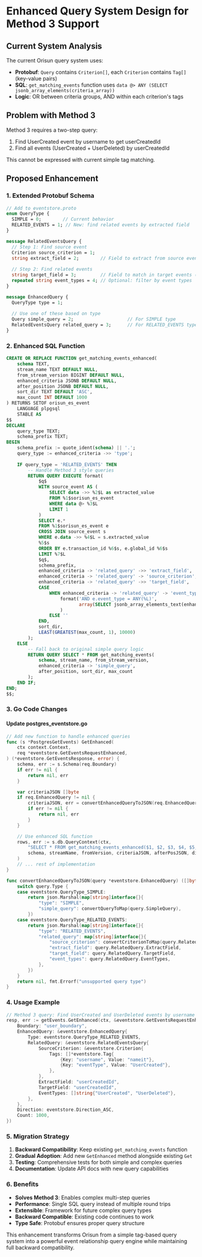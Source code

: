 # Enhanced Query System Design for Method 3 Support

## Current System Analysis

The current Orisun query system uses:
- **Protobuf**: `Query` contains `Criterion[]`, each `Criterion` contains `Tag[]` (key-value pairs)
- **SQL**: `get_matching_events` function uses `data @> ANY (SELECT jsonb_array_elements(criteria_array))`
- **Logic**: OR between criteria groups, AND within each criterion's tags

## Problem with Method 3

Method 3 requires a two-step query:
1. Find UserCreated event by username to get userCreatedId
2. Find all events (UserCreated + UserDeleted) by userCreatedId

This cannot be expressed with current simple tag matching.

## Proposed Enhancement

### 1. Extended Protobuf Schema

```protobuf
// Add to eventstore.proto
enum QueryType {
  SIMPLE = 0;        // Current behavior
  RELATED_EVENTS = 1; // New: find related events by extracted field
}

message RelatedEventsQuery {
  // Step 1: Find source event
  Criterion source_criterion = 1;
  string extract_field = 2;        // Field to extract from source event (e.g., "userCreatedId")
  
  // Step 2: Find related events
  string target_field = 3;         // Field to match in target events (e.g., "userCreatedId")
  repeated string event_types = 4; // Optional: filter by event types
}

message EnhancedQuery {
  QueryType type = 1;
  
  // Use one of these based on type
  Query simple_query = 2;                    // For SIMPLE type
  RelatedEventsQuery related_query = 3;      // For RELATED_EVENTS type
}
```

### 2. Enhanced SQL Function

```sql
CREATE OR REPLACE FUNCTION get_matching_events_enhanced(
    schema TEXT,
    stream_name TEXT DEFAULT NULL,
    from_stream_version BIGINT DEFAULT NULL,
    enhanced_criteria JSONB DEFAULT NULL,
    after_position JSONB DEFAULT NULL,
    sort_dir TEXT DEFAULT 'ASC',
    max_count INT DEFAULT 1000
) RETURNS SETOF orisun_es_event
    LANGUAGE plpgsql
    STABLE AS
$$
DECLARE
    query_type TEXT;
    schema_prefix TEXT;
BEGIN
    schema_prefix := quote_ident(schema) || '.';
    query_type := enhanced_criteria ->> 'type';
    
    IF query_type = 'RELATED_EVENTS' THEN
        -- Handle Method 3 style queries
        RETURN QUERY EXECUTE format(
            $q$
            WITH source_event AS (
                SELECT data ->> %2$L as extracted_value
                FROM %1$sorisun_es_event
                WHERE data @> %3$L
                LIMIT 1
            )
            SELECT e.*
            FROM %1$sorisun_es_event e
            CROSS JOIN source_event s
            WHERE e.data ->> %4$L = s.extracted_value
            %5$s
            ORDER BY e.transaction_id %6$s, e.global_id %6$s
            LIMIT %7$L
            $q$,
            schema_prefix,
            enhanced_criteria -> 'related_query' ->> 'extract_field',
            enhanced_criteria -> 'related_query' -> 'source_criterion',
            enhanced_criteria -> 'related_query' ->> 'target_field',
            CASE 
                WHEN enhanced_criteria -> 'related_query' -> 'event_types' IS NOT NULL THEN
                    format('AND e.event_type = ANY(%L)', 
                           array(SELECT jsonb_array_elements_text(enhanced_criteria -> 'related_query' -> 'event_types'))
                    )
                ELSE ''
            END,
            sort_dir,
            LEAST(GREATEST(max_count, 1), 10000)
        );
    ELSE
        -- Fall back to original simple query logic
        RETURN QUERY SELECT * FROM get_matching_events(
            schema, stream_name, from_stream_version, 
            enhanced_criteria -> 'simple_query', 
            after_position, sort_dir, max_count
        );
    END IF;
END;
$$;
```

### 3. Go Code Changes

#### Update postgres_eventstore.go

```go
// Add new function to handle enhanced queries
func (s *PostgresGetEvents) GetEnhanced(
    ctx context.Context,
    req *eventstore.GetEventsRequestEnhanced,
) (*eventstore.GetEventsResponse, error) {
    schema, err := s.Schema(req.Boundary)
    if err != nil {
        return nil, err
    }

    var criteriaJSON []byte
    if req.EnhancedQuery != nil {
        criteriaJSON, err = convertEnhancedQueryToJSON(req.EnhancedQuery)
        if err != nil {
            return nil, err
        }
    }

    // Use enhanced SQL function
    rows, err := s.db.QueryContext(ctx, 
        "SELECT * FROM get_matching_events_enhanced($1, $2, $3, $4, $5, $6, $7)",
        schema, streamName, fromVersion, criteriaJSON, afterPosJSON, direction, req.Count,
    )
    // ... rest of implementation
}

func convertEnhancedQueryToJSON(query *eventstore.EnhancedQuery) ([]byte, error) {
    switch query.Type {
    case eventstore.QueryType_SIMPLE:
        return json.Marshal(map[string]interface{}{
            "type": "SIMPLE",
            "simple_query": convertQueryToMap(query.SimpleQuery),
        })
    case eventstore.QueryType_RELATED_EVENTS:
        return json.Marshal(map[string]interface{}{
            "type": "RELATED_EVENTS",
            "related_query": map[string]interface{}{
                "source_criterion": convertCriterionToMap(query.RelatedQuery.SourceCriterion),
                "extract_field": query.RelatedQuery.ExtractField,
                "target_field": query.RelatedQuery.TargetField,
                "event_types": query.RelatedQuery.EventTypes,
            },
        })
    }
    return nil, fmt.Errorf("unsupported query type")
}
```

### 4. Usage Example

```go
// Method 3 query: Find UserCreated and UserDeleted events by username
resp, err := getEvents.GetEnhanced(ctx, &eventstore.GetEventsRequestEnhanced{
    Boundary: "user_boundary",
    EnhancedQuery: &eventstore.EnhancedQuery{
        Type: eventstore.QueryType_RELATED_EVENTS,
        RelatedQuery: &eventstore.RelatedEventsQuery{
            SourceCriterion: &eventstore.Criterion{
                Tags: []*eventstore.Tag{
                    {Key: "username", Value: "nameit"},
                    {Key: "eventType", Value: "UserCreated"},
                },
            },
            ExtractField: "userCreatedId",
            TargetField: "userCreatedId",
            EventTypes: []string{"UserCreated", "UserDeleted"},
        },
    },
    Direction: eventstore.Direction_ASC,
    Count: 1000,
})
```

### 5. Migration Strategy

1. **Backward Compatibility**: Keep existing `get_matching_events` function
2. **Gradual Adoption**: Add new `GetEnhanced` method alongside existing `Get`
3. **Testing**: Comprehensive tests for both simple and complex queries
4. **Documentation**: Update API docs with new query capabilities

### 6. Benefits

- **Solves Method 3**: Enables complex multi-step queries
- **Performance**: Single SQL query instead of multiple round trips
- **Extensible**: Framework for future complex query types
- **Backward Compatible**: Existing code continues to work
- **Type Safe**: Protobuf ensures proper query structure

This enhancement transforms Orisun from a simple tag-based query system into a powerful event relationship query engine while maintaining full backward compatibility.
